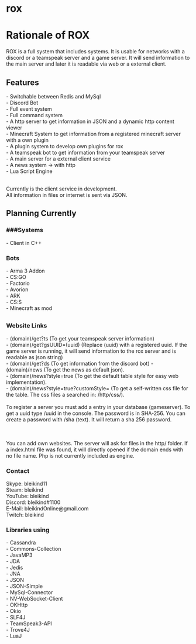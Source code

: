 <h1>rox</h1>

<h1>Rationale of ROX</h1>
ROX is a full system that includes systems. It is usable for networks with a discord or a teamspeak server and a game server.
It will send information to the main server and later it is readable via web or a external client.

<h2>Features</h2>
 - Switchable between Redis and MySql<br>
 - Discord Bot<br>
 - Full event system<br>
 - Full command system<br>
 - A http server to get information in JSON and a dynamic http content viewer<br>
 - Minecraft System to get information from a registered minecraft server with a own plugin<br>
 - A plugin system to develop own plugins for rox<br>
 - A teamspeak bot to get information from your teamspeak server<br>
 - A main server for a external client service<br>
 - A news system -> with http<br>
 - Lua Script Engine<br><br>
 

Currently is the client service in development.<br>
All information in files or internet is sent via JSON.

<h2>Planning Currently</h2>

<h3>###Systems</h3>
 - Client in C++

<h3>Bots</h3>
 - Arma 3 Addon<br>
 - CS:GO<br>
 - Factorio<br>
 - Avorion<br>
 - ARK<br>
 - CS:S<br>
 - Minecraft as mod<br>
 <h2></h2>
 
 <h3>Website Links</h3>
 - (domain)/get?ts                                   (To get your teamspeak server information)<br>
 - (domain)/get?gsUUID=(uuid)                        (Replace (uuid) with a registered uuid. If the game server is running, it will send information to the rox server and is readable as json string)<br>
 - (domain)/get?ds                                   (To get information from the discord bot)
 - (domain)/news                                     (To get the news as default json).<br>
 - (domain)/news?style=true                          (To get the default table style for easy web implementation).<br>
 - (domain)/news?style=true?customStyle=<fileName>   (To get a self-written css file for the table. The css files a searched in: <root>/http/css/).
 <br><br>
 To register a server you must add a entry in your database (gameserver). To get a uuid type /uuid in the console. The password is in SHA-256. You can create a password with /sha (text). It will return a sha 256 password.

 <br><br>
 You can add own websites. The server will ask for files in the http/ folder. If a index.html file was found, it will directly opened if the domain ends with no file name. Php is not currently included as engine.
 
 <h3>Contact</h3>
 Skype: bleikind11 <br>
 Steam: bleikind <br>
 YouTube: bleikind <br>
 Discord: bleikind#1100 <br>
 E-Mail: bleikindOnline@gmail.com <br>
 Twitch: bleikind <br>
 
<h3>Libraries using</h3>
 - Cassandra<br>
 - Commons-Collection<br>
 - JavaMP3<br>
 - JDA<br>
 - Jedis<br>
 - JNA<br>
 - JSON<br>
 - JSON-Simple<br>
 - MySql-Connector<br>
 - NV-WebSocket-Client<br>
 - OKHttp<br>
 - Okio<br>
 - SLF4J<br>
 - TeamSpeak3-API<br>
 - Trove4J<br>
 - LuaJ<br>
 
